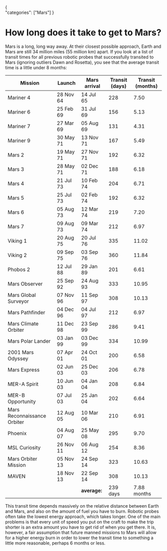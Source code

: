 {    
    "categories": ["Mars"]
}

# How long does it take to get to Mars?

Mars is a long, long way away. At their closest possible approach, Earth and Mars are still 34 million miles (55 million km) apart. If you look at a list of transit times for all previous robotic probes that successfully transited to Mars (ignoring outliers Dawn and Rosetta), you see that the average transit time is a little under 8 months:

Mission | Launch | Mars arrival | Transit (days) | Transit (months)
---|---|---|---|---|
Mariner 4|		28 Nov 64|	14 Jul 65|	228|	7.50|
Mariner 6|		25 Feb 69|	31 Jul 69|	156|	5.13|
Mariner 7|		 27 Mar 69|	05 Aug 69|	131|	4.31|
Mariner 9|		30 May 71|	13 Nov 71|	167|	5.49|
Mars 2|		19 May 71|	27 Nov 71|	192|	6.32|
Mars 3|		28 May 71|	02 Dec 71|	188|	6.18|
Mars 4|		21 Jul 73|	10 Feb 74|	204|	6.71|
Mars 5|		25 Jul 73|	02 Feb 74|	192|	6.32|
Mars 6|		05 Aug 73|	12 Mar 74|	219|	7.20|
Mars 7|		09 Aug 73|	09 Mar 74|	212|	6.97|
Viking 1|		20 Aug 75|	20 Jul 76|	335|	11.02|
Viking 2|		09 Sep 75|	03 Sep 76|	360|	11.84|
Phobos 2|		12 Jul 88|	29 Jan 89|	201|	6.61|
Mars Observer|		25 Sep 92|	24 Aug 93|	333|	10.95|
Mars Global Surveyor|	07 Nov 96|	11 Sep 97|	308|	10.13|
Mars Pathfinder|	        04 Dec 96|	04 Jul 97|	212|	6.97|
Mars Climate Orbiter|	11 Dec 98|	23 Sep 99|	286|	9.41|
Mars Polar Lander|	03 Jan 99|	03 Dec 99|	334|	10.99|
2001 Mars Odyssey|	07 Apr 01|	24 Oct 01|	200|	6.58|
Mars Express|		02 Jun 03|	25 Dec 03|	206|	6.78|
MER-A Spirit|		10 Jun 03|	04 Jan 04|	208|	6.84|
MER-B Opportunity|	07 Jul 03|	25 Jan 04|	202|	6.64|
Mars Reconnaissance Orbiter|	12 Aug 05|	10 Mar 06|	210|	6.91|
Phoenix	|		04 Aug 07|	25 May 08|	295|	9.70|
MSL Curiosity|		26 Nov 11|	06 Aug 12|	254|	8.36|
Mars Orbiter Mission|	05 Nov 13|	24 Sep 14|	323|	10.63|
MAVEN|		        18 Nov 13|	22 Sep 14|	308|	10.13|
||| **average:**| 239 days| 7.88 months|

This transit time depends massively on the relative distance between Earth and Mars, and also on the amount of fuel you have to burn. Robotic probes often take the lowest energy approach, which takes longer. One of the main problems is that every unit of speed you put on the craft to make the trip shorter is an extra amount you have to get rid of when you get there. It is, however, a fair assumption that future manned missions to Mars will allow for a higher energy burn in order to lower the transit time to something a little more reasonable, perhaps 6 months or less.
